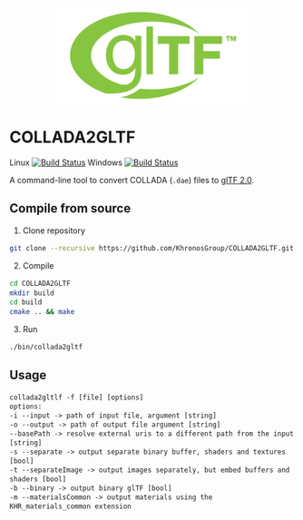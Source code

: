<p align="center">
  <img src="https://raw.githubusercontent.com/KhronosGroup/glTF/master/specification/figures/gltf.png"/>
</p>

# COLLADA2GLTF
Linux [![Build Status](https://travis-ci.org/lasalvavida/COLLADA2GLTF.svg?branch=master)](https://travis-ci.org/lasalvavida/COLLADA2GLTF) Windows [![Build Status](https://ci.appveyor.com/api/projects/status/cmt54n4t1hqwtix9/branch/master)](https://ci.appveyor.com/project/lasalvavida/collada2gltf/history) 

A command-line tool to convert COLLADA (`.dae`) files to [glTF 2.0](https://github.com/KhronosGroup/glTF).

## Compile from source

1. Clone repository

  ```bash
  git clone --recursive https://github.com/KhronosGroup/COLLADA2GLTF.git
  ```
2. Compile

  ```bash
  cd COLLADA2GLTF
  mkdir build
  cd build
  cmake .. && make
  ```

3. Run

  ```bash
  ./bin/collada2gltf
  ```

## Usage

```
collada2gltlf -f [file] [options]
options:
-i --input -> path of input file, argument [string]
-o --output -> path of output file argument [string]
--basePath -> resolve external uris to a different path from the input [string]
-s --separate -> output separate binary buffer, shaders and textures [bool]
-t --separateImage -> output images separately, but embed buffers and shaders [bool]
-b --binary -> output binary glTF [bool]
-m --materialsCommon -> output materials using the KHR_materials_common extension
```
